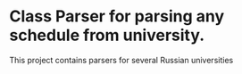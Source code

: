 # Class Parser for parsing any schedule from university. 
This project contains parsers for several Russian universities
